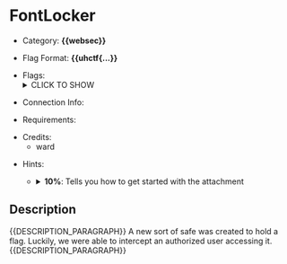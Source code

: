 # FontLocker

<!-- crypto, forensics, osint, reversing, stegano, websec, misc -->
* Category: **{{websec}}**

<!-- * "uhctf{...}": must match regex "uhctf{([a-z0-9]+-)*[0-9a-f]{6}}" -->
<!-- * "free-form": anything goes, mention in description what to look for -->
* Flag Format: **{{uhctf{...}}**

<!-- {{FLAG_TYPE}} can be "static" or "regex" -->
* Flags: <details><summary>CLICK TO SHOW</summary><ul><ul>
<li>{{static}}: <code>uhctf{should-ve-used-firefox-c709b3</code></li>
</ul></ul></details>

<!-- If you can give a single link, hostname, or one-line connection
instructions, use this built-in feature. If things are more complicated, leave
this empty and explain everything in the description instead. -->
* Connection Info:
<!-- Not given -->

<!-- Use the challenge's display names, not the folder names -->
* Requirements:

<!-- Only enter people's first name in lowercase, it will be changed later -->
* Credits:
    * ward

<!-- {{HINT_COST}} is a percentage of the challenge's total value -->
<!-- {{HINT_DESCRIPTION}} explains what exactly the hint will help with -->
* Hints: <ul><ul>
<li><details>
    <summary><strong>10%</strong>: Tells you how to get started with the attachment</summary>
    Open the attachment in Wireshark, apply the filter (type 'http' in the bar above) and read the first packet (Frame No. 4)
</details></li>
</ul></ul>


## Description
<!-- HTML can be used here if needed -->
{{DESCRIPTION_PARAGRAPH}}
A new sort of safe was created to hold a flag. Luckily, we were able to intercept an authorized user accessing it.
{{DESCRIPTION_PARAGRAPH}}
